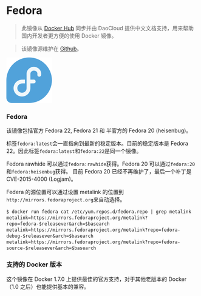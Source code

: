 # Fedora

> 此镜像从 [Docker Hub](https://registry.hub.docker.com/_/fedora/) 同步并由 DaoCloud 提供中文文档支持，用来帮助国内开发者更方便的使用 Docker 镜像。

> 该镜像源维护在 [Github](https://github.com/docker-library/official-images/blob/master/library/fedora)。

![image](https://raw.githubusercontent.com/docker-library/docs/master/fedora/logo.png)

### Fedora

该镜像包括官方 Fedora 22, Fedora 21 和 半官方的 Fedora 20 (heisenbug)。

标签`fedora:latest`会一直指向到最新的稳定版本。目前的稳定版本是 Fedora 22。因此标签`fedora:latest`和`fedora:22`是同一个镜像。

Fedora rawhide 可以通过`fedora:rawhide`获得。Fedora 20 可以通过`fedora:20`和`fedora:heisenbug`获得。 目前 Fedora 20 已经不再维护了，最后一个补丁是 CVE-2015-4000 (Logjam)。

Federa 的源位置可以通过设置 metalink 的位置到`http://mirrors.fedoraproject.org`来自动选择。

```
$ docker run fedora cat /etc/yum.repos.d/fedora.repo | grep metalink
metalink=https://mirrors.fedoraproject.org/metalink?repo=fedora-$releasever&arch=$basearch
metalink=https://mirrors.fedoraproject.org/metalink?repo=fedora-debug-$releasever&arch=$basearch
metalink=https://mirrors.fedoraproject.org/metalink?repo=fedora-source-$releasever&arch=$basearch
```

### 支持的 Docker 版本

这个镜像在 Docker 1.7.0 上提供最佳的官方支持，对于其他老版本的 Docker（1.0 之后）也能提供基本的兼容。
